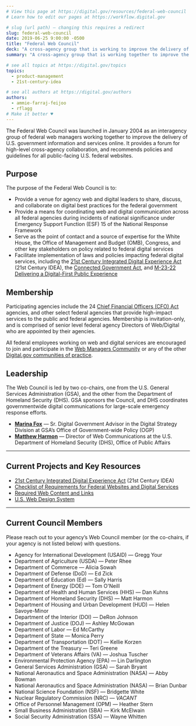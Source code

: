 ```yaml
---
# View this page at https://digital.gov/resources/federal-web-council
# Learn how to edit our pages at https://workflow.digital.gov

# slug (url path) — changing this requires a redirect
slug: federal-web-council
date: 2019-06-25 9:00:00 -0500
title: "Federal Web Council"
deck: "A cross-agency group that is working to improve the delivery of government information and digital services."
summary: "A cross-agency group that is working together to improve the delivery of U.S. government information and services online."

# see all topics at https://digital.gov/topics
topics:
  - product-management
  - 21st-century-idea

# see all authors at https://digital.gov/authors
authors:
  - ammie-farraj-feijoo
  - rflagg
# Make it better ♥
---
```


The Federal Web Council was launched in January 2004 as an interagency group of federal web managers working together to improve the delivery of U.S. government information and services online. It provides a forum for high-level cross-agency collaboration, and recommends policies and guidelines for all public-facing U.S. federal websites.

## Purpose

The purpose of the Federal Web Council is to:

- Provide a venue for agency web and digital leaders to share, discuss, and collaborate on digital best practices for the federal government
- Provide a means for coordinating web and digital communication across all federal agencies during incidents of national significance under Emergency Support Function (ESF) 15 of the National Response Framework
- Serve as the point of contact and a source of expertise for the White House, the Office of Management and Budget (OMB), Congress, and other key stakeholders on policy related to federal digital services
- Facilitate implementation of laws and policies impacting federal digital services, including the [21st Century Integrated Digital Experience Act](https://www.congress.gov/bill/115th-congress/house-bill/5759/text) (21st Century IDEA), the [Connected Government Act](https://www.congress.gov/bill/115th-congress/house-bill/2331), and [M-23-22 Delivering a Digital-First Public Experience](https://digital.gov/resources/delivering-digital-first-public-experience) 

## Membership

Participating agencies include the 24 [Chief Financial Officers (CFO) Act](https://cfo.gov/about/) agencies, and other select federal agencies that provide high-impact services to the public and federal agencies. Membership is invitation-only, and is comprised of senior level federal agency Directors of Web/Digital who are appointed by their agencies.

All federal employees working on web and digital services are encouraged to join and participate in the [Web Managers Community](https://digital.gov/communities/web-content-managers/) or any of the other [Digital.gov communities of practice](https://digital.gov/communities/).

## Leadership

The Web Council is led by two co-chairs, one from the U.S. General Services Administration (GSA), and the other from the Department of Homeland Security (DHS). GSA sponsors the Council, and DHS coordinates governmentwide digital communications for large-scale emergency response efforts.

- [**Marina Fox**](mailto:marina.fox@gsa.gov) — Sr. Digital Government Advisor in the Digital Strategy Division at GSA’s Office of Government-wide Policy (OGP)
- [**Matthew Harmon**](mailto:matthew.harmon@hq.dhs.gov) — Director of Web Communications at the U.S. Department of Homeland Security (DHS), Office of Public Affairs

---

## Current Projects and Key Resources

- [21st Century Integrated Digital Experience Act](https://digital.gov/resources/21st-century-integrated-digital-experience-act/) (21st Century IDEA)
- [Checklist of Requirements for Federal Websites and Digital Services](https://digital.gov/resources/checklist-of-requirements-for-federal-digital-services/)
- [Required Web Content and Links](https://digital.gov/resources/required-web-content-and-links/)
- [U.S. Web Design System](https://designsystem.digital.gov/)

---

## Current Council Members

Please reach out to your agency’s Web Council member (or the co-chairs, if your agency is not listed below) with questions.

- Agency for International Development (USAID) — Gregg Your
- Department of Agriculture (USDA) — Peter Rhee
- Department of Commerce — Alicia Sowah
- Department of Defense (DoD) — Ed Zick
- Department of Education (Ed) — Sally Harris
- Department of Energy (DOE) — Tom O'Neill
- Department of Health and Human Services (HHS) — Dan Kuhns
- Department of Homeland Security (DHS) — Matt Harmon
- Department of Housing and Urban Development (HUD) — Helen Savoye-Minor
- Department of the Interior (DOI) — DeRon Johnson
- Department of Justice (DOJ) — Ashley McGowan
- Department of Labor — Ed McCarthy
- Department of State — Monica Perry
- Department of Transportation (DOT) — Kellie Korzen
- Department of the Treasury — Teri Greene
- Department of Veterans Affairs (VA) — Joshua Tuscher
- Environmental Protection Agency (EPA) — Lin Darlington
- General Services Administration (GSA) — Sarah Bryant
- National Aeronautics and Space Administration (NASA) — Abby Bowman
- National Aeronautics and Space Administration (NASA) — Brian Dunbar
- National Science Foundation (NSF) — Bridgette White
- Nuclear Regulatory Commission (NRC) — _VACANT_
- Office of Personnel Management (OPM) — Heather Stern
- Small Business Administration (SBA) — Kirk McElwain
- Social Security Administration (SSA) — Wayne Whitten
